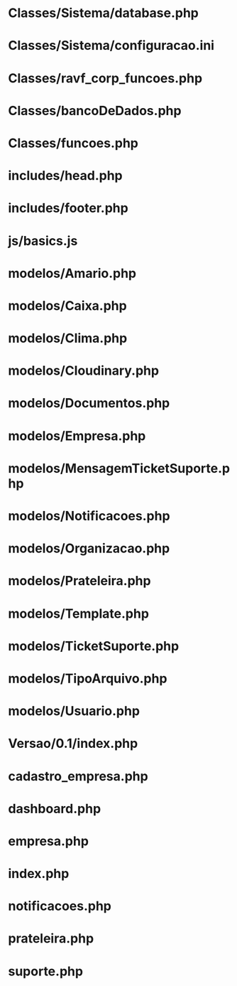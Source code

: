 # Classes/Sistema/database.php
# Classes/Sistema/configuracao.ini
# Classes/ravf_corp_funcoes.php
# Classes/bancoDeDados.php
# Classes/funcoes.php

# includes/head.php
# includes/footer.php

# js/basics.js

# modelos/Amario.php
# modelos/Caixa.php
# modelos/Clima.php
# modelos/Cloudinary.php
# modelos/Documentos.php
# modelos/Empresa.php
# modelos/MensagemTicketSuporte.php
# modelos/Notificacoes.php
# modelos/Organizacao.php
# modelos/Prateleira.php
# modelos/Template.php
# modelos/TicketSuporte.php
# modelos/TipoArquivo.php
# modelos/Usuario.php

# Versao/0.1/index.php

# cadastro_empresa.php
# dashboard.php
# empresa.php
# index.php
# notificacoes.php
# prateleira.php
# suporte.php
